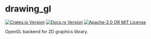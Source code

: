 # drawing_gl

[![Crates.io Version](https://img.shields.io/crates/v/drawing_gl.svg)](https://crates.io/crates/drawing_gl)
[![Docs.rs Version](https://docs.rs/drawing_gl/badge.svg)](https://docs.rs/drawing_gl)
[![Apache-2.0 OR MIT License](https://img.shields.io/crates/l/drawing_gl.svg)](https://github.com/marek-g/rust-drawing/blob/master/LICENSE-APACHE)

OpenGL backend for 2D graphics library.

